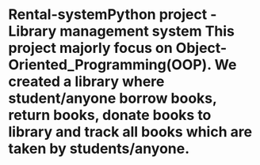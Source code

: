 # Rental-systemPython project - Library management system This project majorly focus on Object-Oriented_Programming(OOP). We created a library where student/anyone borrow books, return books, donate books to library and track all books which are taken by students/anyone.
